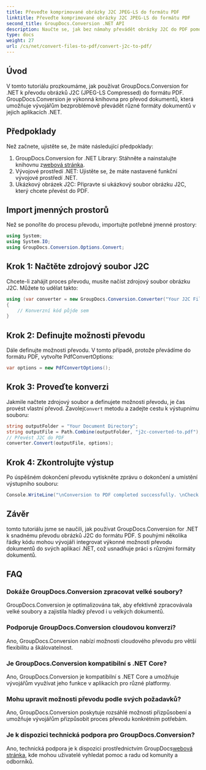 ```yaml
---
title: Převeďte komprimované obrázky J2C JPEG-LS do formátu PDF
linktitle: Převeďte komprimované obrázky J2C JPEG-LS do formátu PDF
second_title: GroupDocs.Conversion .NET API
description: Naučte se, jak bez námahy převádět obrázky J2C do PDF pomocí GroupDocs.Conversion for .NET, což zjednodušuje proces manipulace s dokumenty.
type: docs
weight: 27
url: /cs/net/convert-files-to-pdf/convert-j2c-to-pdf/
---
```

## Úvod
V tomto tutoriálu prozkoumáme, jak používat GroupDocs.Conversion for .NET k převodu obrázků J2C (JPEG-LS Compressed) do formátu PDF. GroupDocs.Conversion je výkonná knihovna pro převod dokumentů, která umožňuje vývojářům bezproblémově převádět různé formáty dokumentů v jejich aplikacích .NET.
## Předpoklady
Než začnete, ujistěte se, že máte následující předpoklady:
1.  GroupDocs.Conversion for .NET Library: Stáhněte a nainstalujte knihovnu z[webová stránka](https://releases.groupdocs.com/conversion/net/).
2. Vývojové prostředí .NET: Ujistěte se, že máte nastavené funkční vývojové prostředí .NET.
3. Ukázkový obrázek J2C: Připravte si ukázkový soubor obrázku J2C, který chcete převést do PDF.

## Import jmenných prostorů
Než se ponoříte do procesu převodu, importujte potřebné jmenné prostory:
```csharp
using System;
using System.IO;
using GroupDocs.Conversion.Options.Convert;
```
## Krok 1: Načtěte zdrojový soubor J2C
Chcete-li zahájit proces převodu, musíte načíst zdrojový soubor obrázku J2C. Můžete to udělat takto:
```csharp
using (var converter = new GroupDocs.Conversion.Converter("Your J2C File Path"))
{
    // Konverzní kód půjde sem
}
```
## Krok 2: Definujte možnosti převodu
Dále definujte možnosti převodu. V tomto případě, protože převádíme do formátu PDF, vytvořte PdfConvertOptions:
```csharp
var options = new PdfConvertOptions();
```
## Krok 3: Proveďte konverzi
 Jakmile načtete zdrojový soubor a definujete možnosti převodu, je čas provést vlastní převod. Zavolej`Convert` metodu a zadejte cestu k výstupnímu souboru:
```csharp
string outputFolder = "Your Document Directory";
string outputFile = Path.Combine(outputFolder, "j2c-converted-to.pdf");
// Převést J2C do PDF
converter.Convert(outputFile, options);
```
## Krok 4: Zkontrolujte výstup
Po úspěšném dokončení převodu vytiskněte zprávu o dokončení a umístění výstupního souboru:
```csharp
Console.WriteLine("\nConversion to PDF completed successfully. \nCheck output in {0}", outputFolder);
```

## Závěr
tomto tutoriálu jsme se naučili, jak používat GroupDocs.Conversion for .NET k snadnému převodu obrázků J2C do formátu PDF. S pouhými několika řádky kódu mohou vývojáři integrovat výkonné možnosti převodu dokumentů do svých aplikací .NET, což usnadňuje práci s různými formáty dokumentů.
## FAQ
### Dokáže GroupDocs.Conversion zpracovat velké soubory?
GroupDocs.Conversion je optimalizována tak, aby efektivně zpracovávala velké soubory a zajistila hladký převod i u velkých dokumentů.
### Podporuje GroupDocs.Conversion cloudovou konverzi?
Ano, GroupDocs.Conversion nabízí možnosti cloudového převodu pro větší flexibilitu a škálovatelnost.
### Je GroupDocs.Conversion kompatibilní s .NET Core?
Ano, GroupDocs.Conversion je kompatibilní s .NET Core a umožňuje vývojářům využívat jeho funkce v aplikacích pro různé platformy.
### Mohu upravit možnosti převodu podle svých požadavků?
Ano, GroupDocs.Conversion poskytuje rozsáhlé možnosti přizpůsobení a umožňuje vývojářům přizpůsobit proces převodu konkrétním potřebám.
### Je k dispozici technická podpora pro GroupDocs.Conversion?
Ano, technická podpora je k dispozici prostřednictvím GroupDocs[webová stránka](https://forum.groupdocs.com/c/conversion/11), kde mohou uživatelé vyhledat pomoc a radu od komunity a odborníků.